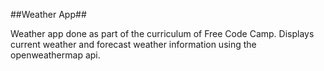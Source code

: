 ##Weather App##

Weather app done as part of the curriculum of Free Code Camp. Displays current weather and forecast weather information using the openweathermap api.
